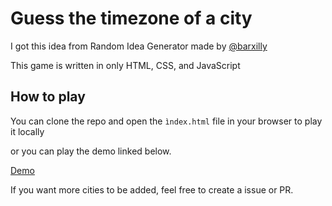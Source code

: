 # Guess the timezone of a city

I got this idea from Random Idea Generator made by [@barxilly](https://github.com/barxilly/random-idea-generator)

This game is written in only HTML, CSS, and JavaScript

## How to play

You can clone the repo and open the `ìndex.html` file in your browser to play it locally

or you can play the demo linked below.

[Demo](https://radioactivepotato.github.io/timezone-guessing-game)

If you want more cities to be added, feel free to create a issue or PR.
